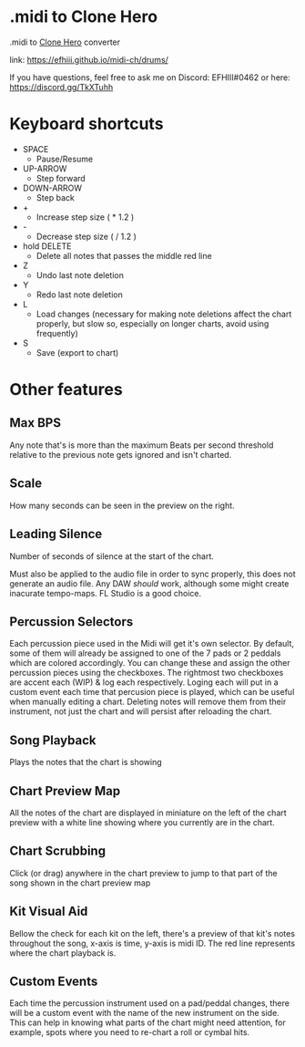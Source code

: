 # .midi to Clone Hero
.midi to [Clone Hero](https://clonehero.net/) converter

link: https://efhiii.github.io/midi-ch/drums/

If you have questions, feel free to ask me on Discord: EFHIII#0462 or here: https://discord.gg/TkXTuhh

# Keyboard shortcuts
- SPACE
  - Pause/Resume
- UP-ARROW
  - Step forward
- DOWN-ARROW
  - Step back
- \+
  - Increase step size ( * 1.2 )
- \-
  - Decrease step size ( / 1.2 )
- hold DELETE
  - Delete all notes that passes the middle red line
- Z
  - Undo last note deletion
- Y
  - Redo last note deletion
- L
  - Load changes (necessary for making note deletions affect the chart properly, but slow so, especially on longer charts, avoid using frequently)
- S
  - Save (export to chart)

# Other features
## Max BPS
Any note that's is more than the maximum Beats per second threshold relative to the previous note gets ignored and isn't charted.

## Scale
How many seconds can be seen in the preview on the right.

## Leading Silence
Number of seconds of silence at the start of the chart.

Must also be applied to the audio file in order to sync properly, this does not generate an audio file. Any DAW *should* work, although some might create inacurate tempo-maps. FL Studio is a good choice.

## Percussion Selectors
Each percussion piece used in the Midi will get it's own selector. By default, some of them will already be assigned to one of the 7 pads or 2 peddals which are colored accordingly. You can change these and assign the other percussion pieces using the checkboxes. The rightmost two checkboxes are accent each (WIP) & log each respectively. Loging each will put in a custom event each time that percusion piece is played, which can be useful when manually editing a chart. Deleting notes will remove them from their instrument, not just the chart and will persist after reloading the chart.

## Song Playback
Plays the notes that the chart is showing

## Chart Preview Map
All the notes of the chart are displayed in miniature on the left of the chart preview with a white line showing where you currently are in the chart.

## Chart Scrubbing
Click (or drag) anywhere in the chart preview to jump to that part of the song shown in the chart preview map

## Kit Visual Aid
Bellow the check for each kit on the left, there's a preview of that kit's notes throughout the song, x-axis is time, y-axis is midi ID. The red line represents where the chart playback is.

## Custom Events
Each time the percussion instrument used on a pad/peddal changes, there will be a custom event with the name of the new instrument on the side. This can help in knowing what parts of the chart might need attention, for example, spots where you need to re-chart a roll or cymbal hits.
